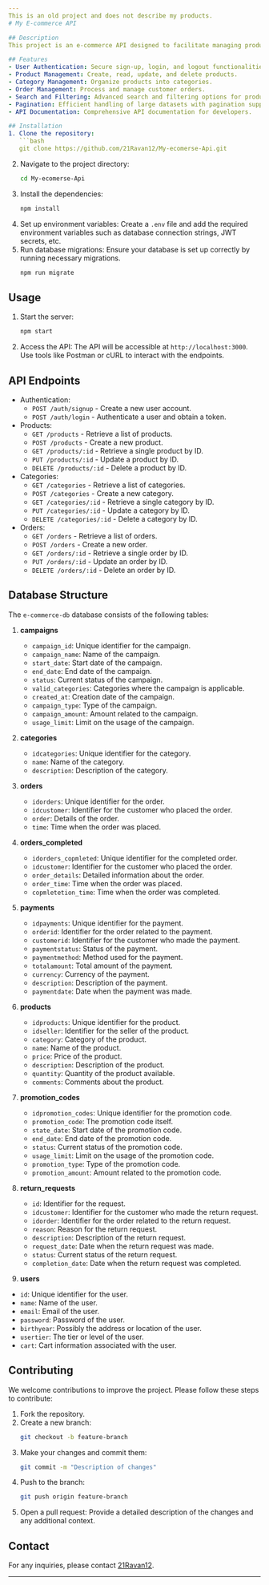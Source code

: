 ```yaml
---
This is an old project and does not describe my products.
# My E-commerce API

## Description
This project is an e-commerce API designed to facilitate managing products, categories, and orders for an online store. It provides a robust and scalable backend solution for e-commerce applications.

## Features
- User Authentication: Secure sign-up, login, and logout functionalities.
- Product Management: Create, read, update, and delete products.
- Category Management: Organize products into categories.
- Order Management: Process and manage customer orders.
- Search and Filtering: Advanced search and filtering options for products.
- Pagination: Efficient handling of large datasets with pagination support.
- API Documentation: Comprehensive API documentation for developers.

## Installation
1. Clone the repository:
   ```bash
   git clone https://github.com/21Ravan12/My-ecomerse-Api.git
   ```
2. Navigate to the project directory:
   ```bash
   cd My-ecomerse-Api
   ```
3. Install the dependencies:
   ```bash
   npm install
   ```
4. Set up environment variables: Create a `.env` file and add the required environment variables such as database connection strings, JWT secrets, etc.
5. Run database migrations: Ensure your database is set up correctly by running necessary migrations.
   ```bash
   npm run migrate
   ```

## Usage
1. Start the server:
   ```bash
   npm start
   ```
2. Access the API: The API will be accessible at `http://localhost:3000`. Use tools like Postman or cURL to interact with the endpoints.

## API Endpoints
- Authentication:
  - `POST /auth/signup` - Create a new user account.
  - `POST /auth/login` - Authenticate a user and obtain a token.
- Products:
  - `GET /products` - Retrieve a list of products.
  - `POST /products` - Create a new product.
  - `GET /products/:id` - Retrieve a single product by ID.
  - `PUT /products/:id` - Update a product by ID.
  - `DELETE /products/:id` - Delete a product by ID.
- Categories:
  - `GET /categories` - Retrieve a list of categories.
  - `POST /categories` - Create a new category.
  - `GET /categories/:id` - Retrieve a single category by ID.
  - `PUT /categories/:id` - Update a category by ID.
  - `DELETE /categories/:id` - Delete a category by ID.
- Orders:
  - `GET /orders` - Retrieve a list of orders.
  - `POST /orders` - Create a new order.
  - `GET /orders/:id` - Retrieve a single order by ID.
  - `PUT /orders/:id` - Update an order by ID.
  - `DELETE /orders/:id` - Delete an order by ID.

## Database Structure

The `e-commerce-db` database consists of the following tables:

1. **campaigns**
   - `campaign_id`: Unique identifier for the campaign.
   - `campaign_name`: Name of the campaign.
   - `start_date`: Start date of the campaign.
   - `end_date`: End date of the campaign.
   - `status`: Current status of the campaign.
   - `valid_categories`: Categories where the campaign is applicable.
   - `created_at`: Creation date of the campaign.
   - `campaign_type`: Type of the campaign.
   - `campaign_amount`: Amount related to the campaign.
   - `usage_limit`: Limit on the usage of the campaign.

2. **categories**
   - `idcategories`: Unique identifier for the category.
   - `name`: Name of the category.
   - `description`: Description of the category.

3. **orders**
   - `idorders`: Unique identifier for the order.
   - `idcustomer`: Identifier for the customer who placed the order.
   - `order`: Details of the order.
   - `time`: Time when the order was placed.
    
4. **orders_completed**
   - `idorders_copmleted`: Unique identifier for the completed order.
   - `idcustomer`: Identifier for the customer who placed the order.
   - `order_details`: Detailed information about the order.
   - `order_time`: Time when the order was placed.
   - `copmletetion_time`: Time when the order was completed.
       
5. **payments**
   - `idpayments`: Unique identifier for the payment.
   - `orderid`: Identifier for the order related to the payment.
   - `customerid`: Identifier for the customer who made the payment.
   - `paymentstatus`: Status of the payment.
   - `paymentmethod`: Method used for the payment.
   - `totalamount`: Total amount of the payment.
   - `currency`: Currency of the payment.
   - `description`: Description of the payment.
   - `paymentdate`: Date when the payment was made.
      
6. **products**
   - `idproducts`: Unique identifier for the product.
   - `idseller`: Identifier for the seller of the product.
   - `category`: Category of the product.
   - `name`: Name of the product.
   - `price`: Price of the product.
   - `description`: Description of the product.
   - `quantity`: Quantity of the product available.
   - `comments`: Comments about the product.
        
7. **promotion_codes**
   - `idpromotion_codes`: Unique identifier for the promotion code.
   - `promotion_code`: The promotion code itself.
   - `state_date`: Start date of the promotion code.
   - `end_date`: End date of the promotion code.
   - `status`: Current status of the promotion code.
   - `usage_limit`: Limit on the usage of the promotion code.
   - `promotion_type`: Type of the promotion code.
   - `promotion_amount`: Amount related to the promotion code.
     
8. **return_requests**
   - `id`: Identifier for the request.
   - `idcustomer`: Identifier for the customer who made the return request.
   - `idorder`: Identifier for the order related to the return request.
   - `reason`: Reason for the return request.
   - `description`: Description of the return request.
   - `request_date`: Date when the return request was made.
   - `status`: Current status of the return request.
   - `completion_date`: Date when the return request was completed.

10. **users**
   - `id`: Unique identifier for the user.
   - `name`: Name of the user.
   - `email`: Email of the user.
   - `password`: Password of the user.
   - `birthyear`: Possibly the address or location of the user.
   - `usertier`: The tier or level of the user.
   - `cart`: Cart information associated with the user.

## Contributing
We welcome contributions to improve the project. Please follow these steps to contribute:
1. Fork the repository.
2. Create a new branch:
   ```bash
   git checkout -b feature-branch
   ```
3. Make your changes and commit them:
   ```bash
   git commit -m "Description of changes"
   ```
4. Push to the branch:
   ```bash
   git push origin feature-branch
   ```
5. Open a pull request: Provide a detailed description of the changes and any additional context.


## Contact
For any inquiries, please contact [21Ravan12](https://github.com/21Ravan12).

---
```

